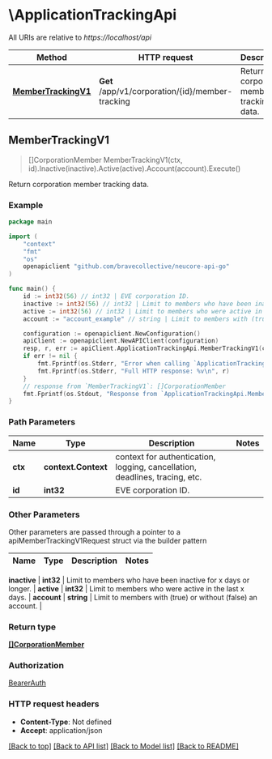 # \ApplicationTrackingApi

All URIs are relative to *https://localhost/api*

Method | HTTP request | Description
------------- | ------------- | -------------
[**MemberTrackingV1**](ApplicationTrackingApi.md#MemberTrackingV1) | **Get** /app/v1/corporation/{id}/member-tracking | Return corporation member tracking data.



## MemberTrackingV1

> []CorporationMember MemberTrackingV1(ctx, id).Inactive(inactive).Active(active).Account(account).Execute()

Return corporation member tracking data.



### Example

```go
package main

import (
    "context"
    "fmt"
    "os"
    openapiclient "github.com/bravecollective/neucore-api-go"
)

func main() {
    id := int32(56) // int32 | EVE corporation ID.
    inactive := int32(56) // int32 | Limit to members who have been inactive for x days or longer. (optional)
    active := int32(56) // int32 | Limit to members who were active in the last x days. (optional)
    account := "account_example" // string | Limit to members with (true) or without (false) an account. (optional)

    configuration := openapiclient.NewConfiguration()
    apiClient := openapiclient.NewAPIClient(configuration)
    resp, r, err := apiClient.ApplicationTrackingApi.MemberTrackingV1(context.Background(), id).Inactive(inactive).Active(active).Account(account).Execute()
    if err != nil {
        fmt.Fprintf(os.Stderr, "Error when calling `ApplicationTrackingApi.MemberTrackingV1``: %v\n", err)
        fmt.Fprintf(os.Stderr, "Full HTTP response: %v\n", r)
    }
    // response from `MemberTrackingV1`: []CorporationMember
    fmt.Fprintf(os.Stdout, "Response from `ApplicationTrackingApi.MemberTrackingV1`: %v\n", resp)
}
```

### Path Parameters


Name | Type | Description  | Notes
------------- | ------------- | ------------- | -------------
**ctx** | **context.Context** | context for authentication, logging, cancellation, deadlines, tracing, etc.
**id** | **int32** | EVE corporation ID. | 

### Other Parameters

Other parameters are passed through a pointer to a apiMemberTrackingV1Request struct via the builder pattern


Name | Type | Description  | Notes
------------- | ------------- | ------------- | -------------

 **inactive** | **int32** | Limit to members who have been inactive for x days or longer. | 
 **active** | **int32** | Limit to members who were active in the last x days. | 
 **account** | **string** | Limit to members with (true) or without (false) an account. | 

### Return type

[**[]CorporationMember**](CorporationMember.md)

### Authorization

[BearerAuth](../README.md#BearerAuth)

### HTTP request headers

- **Content-Type**: Not defined
- **Accept**: application/json

[[Back to top]](#) [[Back to API list]](../README.md#documentation-for-api-endpoints)
[[Back to Model list]](../README.md#documentation-for-models)
[[Back to README]](../README.md)

